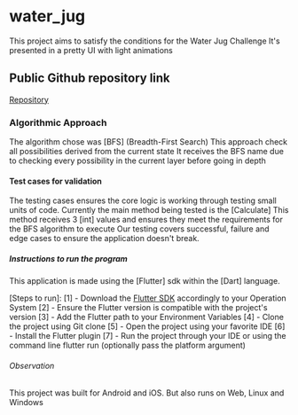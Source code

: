 # water_jug

This project aims to satisfy the conditions for the Water Jug Challenge
It's presented in a pretty UI with light animations

## Public Github repository link
<a href="https://github.com/JulioCRFilho/water_jug">Repository</a>

### Algorithmic Approach
The algorithm chose was [BFS] (Breadth-First Search)
This approach check all possibilities derived from the current state
It receives the BFS name due to checking every possibility in the current layer before going in depth

#### Test cases for validation
The testing cases ensures the core logic is working through testing small units of code.
Currently the main method being tested is the [Calculate]
This method receives 3 [int] values and ensures they meet the requirements for the BFS algorithm to execute
Our testing covers successful, failure and edge cases to ensure the application doesn't break.

##### Instructions to run the program
This application is made using the [Flutter] sdk within the [Dart] language.

[Steps to run]:
    [1] - Download the <a href="https://docs.flutter.dev/get-started/install">Flutter SDK</a> accordingly to your Operation System
    [2] - Ensure the Flutter version is compatible with the project's version
    [3] - Add the Flutter path to your Environment Variables
    [4] - Clone the project using Git clone
    [5] - Open the project using your favorite IDE
    [6] - Install the Flutter plugin
    [7] - Run the project through your IDE or using the command line flutter run (optionally pass the platform argument)

###### Observation
This project was built for Android and iOS. But also runs on Web, Linux and Windows
